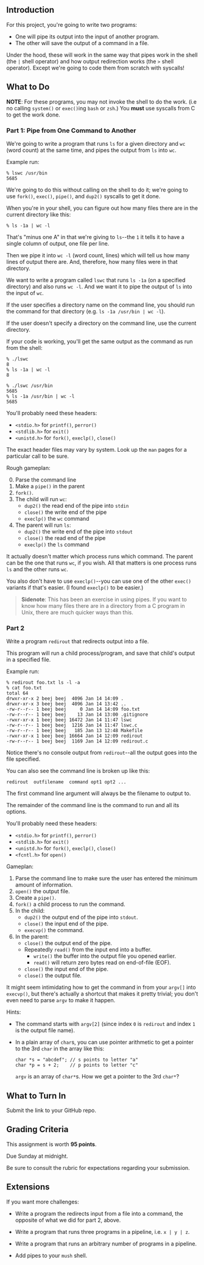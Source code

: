 <!-- Project 4: Use Pipes for Interprocess Communication -->

## Introduction

For this project, you're going to write two programs:

* One will pipe its output into the input of another program.
* The other will save the output of a command in a file.

Under the hood, these will work in the same way that pipes work in the
shell (the `|` shell operator) and how output redirection works (the `>`
shell operator). Except we're going to code them from scratch with
syscalls!

## What to Do

**NOTE**: For these programs, you may not invoke the shell to do the
work. (i.e no calling `system()` or `exec()`ing `bash` or `zsh`.) You
**must** use syscalls from C to get the work done.

### Part 1: Pipe from One Command to Another

We're going to write a program that runs `ls` for a given directory and
`wc` (word count) at the same time, and pipes the output from `ls` into
`wc`.

Example run:

```
% lswc /usr/bin
5685
```

We're going to do this without calling on the shell to do it; we're
going to use `fork()`, `exec()`, `pipe()`, and `dup2()` syscalls to get
it done.

When you're in your shell, you can figure out how many files there are
in the current directory like this:

```
% ls -1a | wc -l
```

That's "minus one A" in that we're giving to `ls`--the `1` it tells it
to have a single column of output, one file per line.

Then we pipe it into `wc -l` (word count, lines) which will tell us how
many lines of output there are. And, therefore, how many files were in
that directory.

We want to write a program called `lswc` that runs `ls -1a` (on a
specified directory) and also runs `wc -l`. And we want it to pipe the
output of `ls` into the input of `wc`.

If the user specifies a directory name on the command line, you should
run the command for that directory (e.g. `ls -1a /usr/bin | wc -l`).

If the user doesn't specify a directory on the command line, use the
current directory.

If your code is working, you'll get the same output as the command as
run from the shell:

```
% ./lswc
8
% ls -1a | wc -l
8

% ./lswc /usr/bin
5685
% ls -1a /usr/bin | wc -l
5685
```

You'll probably need these headers:

* `<stdio.h>` for `printf()`, `perror()`
* `<stdlib.h>` for `exit()`
* `<unistd.h>` for `fork()`, `execlp()`, `close()`

The exact header files may vary by system. Look up the `man` pages for a
particular call to be sure.

Rough gameplan:

0. Parse the command line
1. Make a `pipe()` in the parent
2. `fork()`.
3. The child will run `wc`:
   * `dup2()` the read end of the pipe into `stdin`
   * `close()` the write end of the pipe
   * `execlp()` the `wc` command
4. The parent will run `ls`:
   * `dup2()` the write end of the pipe into `stdout`
   * `close()` the read end of the pipe
   * `execlp()` the `ls` command

It actually doesn't matter which process runs which command. The parent
can be the one that runs `wc`, if you wish. All that matters is one
process runs `ls` and the other runs `wc`.

You also don't have to use `execlp()`--you can use one of the other
`exec()` variants if that's easier. (I found `execlp()` to be easier.)

> **Sidenote**: This has been an exercise in using pipes. If you want to
> know how many files there are in a directory from a C program in Unix,
> there are much quicker ways than this.

### Part 2

Write a program `redirout` that redirects output into a file.

This program will run a child process/program, and save that child's
output in a specified file.

Example run:

```
% redirout foo.txt ls -l -a
% cat foo.txt
total 64
drwxr-xr-x 2 beej beej  4096 Jan 14 14:09 .
drwxr-xr-x 3 beej beej  4096 Jan 14 13:42 ..
-rw-r--r-- 1 beej beej     0 Jan 14 14:09 foo.txt
-rw-r--r-- 1 beej beej    13 Jan 14 13:00 .gitignore
-rwxr-xr-x 1 beej beej 16472 Jan 14 11:47 lswc
-rw-r--r-- 1 beej beej  1216 Jan 14 11:47 lswc.c
-rw-r--r-- 1 beej beej   185 Jan 13 12:48 Makefile
-rwxr-xr-x 1 beej beej 16664 Jan 14 12:09 redirout
-rw-r--r-- 1 beej beej  1169 Jan 14 12:09 redirout.c
```

Notice there's no console output from `redirout`--all the output goes
into the file specified.

You can also see the command line is broken up like this:

```
redirout  outfilename  command opt1 opt2 ...
```

The first command line argument will always be the filename to output
to.

The remainder of the command line is the command to run and all its
options.

You'll probably need these headers:

* `<stdio.h>` for `printf()`, `perror()`
* `<stdlib.h>` for `exit()`
* `<unistd.h>` for `fork()`, `execlp()`, `close()`
* `<fcntl.h>` for `open()`

Gameplan:

1. Parse the command line to make sure the user has entered the minimum
   amount of information.
2. `open()` the output file.
3. Create a `pipe()`.
4. `fork()` a child process to run the command.
5. In the child:
   * `dup2()` the output end of the pipe into `stdout`.
   * `close()` the input end of the pipe.
   * `execvp()` the command.
6. In the parent:
   * `close()` the output end of the pipe.
   * Repeatedly `read()` from the input end into a buffer.
     * `write()` the buffer into the output file you opened earlier.
     * `read()` will return zero bytes read on end-of-file (EOF).
   * `close()` the input end of the pipe.
   * `close()` the output file.

It might seem intimidating how to get the command in from your `argv[]`
into `execvp()`, but there's actually a shortcut that makes it pretty
trivial; you don't even need to parse `argv` to make it happen.

Hints:

* The command starts with `argv[2]` (since index `0` is `redirout` and
  index `1` is the output file name).
* In a plain array of `char`s, you can use pointer arithmetic to get a
  pointer to the 3rd `char` in the array like this:

  ```
  char *s = "abcdef"; // s points to letter "a"
  char *p = s + 2;    // p points to letter "c"
  ```
  
  `argv` is an array of `char*`s. How we get a pointer to the 3rd
  `char*`?

## What to Turn In

Submit the link to your GitHub repo.

## Grading Criteria

This assignment is worth **95 points**.

Due Sunday at midnight.

Be sure to consult the rubric for expectations regarding your
submission.

## Extensions

If you want more challenges:

* Write a program the redirects input from a file into a command, the
  opposite of what we did for part 2, above.

* Write a program that runs three programs in a pipeline, i.e. `x | y |
  z`.

* Write a program that runs an arbitrary number of programs in a
  pipeline.

* Add pipes to your `mush` shell.

<!--
Rubric:

5
lswc creates a pipe

10
lswc forks/execs a child process

15
lswc properly connects pipes with dup2

5
lswc all unused ends of the pipe properly closed

5
lswc works on the directory specified on the command line

5
rediroutput prints out a friendly help message if the user doesn't enter the minimum number of arguments

5
rediroutput creates a pipe

10
rediroutput creates the output file, truncating it to 0 length if it exists

10
rediroutput forks/execs a child process

15
rediroutput properly connects pipes with dup2

5
rediroutput all unused ends of the pipe properly closed

5
rediroutput reads input from the pipe in a loop, handling input of any size
-->
